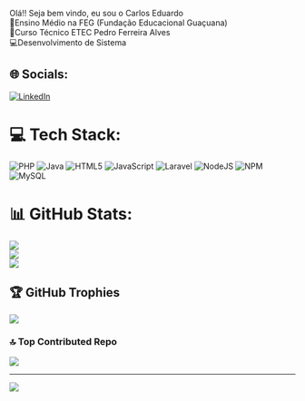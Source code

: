 Olá!! Seja bem vindo, eu sou o Carlos Eduardo <br>
📘Ensino Médio na FEG (Fundação Educacional Guaçuana)<br>📘Curso Técnico ETEC Pedro Ferreira Alves<br>💻Desenvolvimento de Sistema 


## 🌐 Socials:
[![LinkedIn](https://img.shields.io/badge/LinkedIn-%230077B5.svg?logo=linkedin&logoColor=white)](https://linkedin.com/in/https://www.linkedin.com/in/carlos-eduardo-castiglioni-b59483326/) 

# 💻 Tech Stack:
![PHP](https://img.shields.io/badge/php-%23777BB4.svg?style=for-the-badge&logo=php&logoColor=white) ![Java](https://img.shields.io/badge/java-%23ED8B00.svg?style=for-the-badge&logo=openjdk&logoColor=white) ![HTML5](https://img.shields.io/badge/html5-%23E34F26.svg?style=for-the-badge&logo=html5&logoColor=white) ![JavaScript](https://img.shields.io/badge/javascript-%23323330.svg?style=for-the-badge&logo=javascript&logoColor=%23F7DF1E) ![Laravel](https://img.shields.io/badge/laravel-%23FF2D20.svg?style=for-the-badge&logo=laravel&logoColor=white) ![NodeJS](https://img.shields.io/badge/node.js-6DA55F?style=for-the-badge&logo=node.js&logoColor=white) ![NPM](https://img.shields.io/badge/NPM-%23CB3837.svg?style=for-the-badge&logo=npm&logoColor=white) ![MySQL](https://img.shields.io/badge/mysql-4479A1.svg?style=for-the-badge&logo=mysql&logoColor=white)
# 📊 GitHub Stats:
![](https://github-readme-stats.vercel.app/api?username=Carlos-Eduardo-Castiglioni&theme=shadow_red&hide_border=false&include_all_commits=true&count_private=true)<br/>
![](https://github-readme-streak-stats.herokuapp.com/?user=Carlos-Eduardo-Castiglioni&theme=shadow_red&hide_border=false)<br/>
![](https://github-readme-stats.vercel.app/api/top-langs/?username=Carlos-Eduardo-Castiglioni&theme=shadow_red&hide_border=false&include_all_commits=true&count_private=true&layout=compact)

## 🏆 GitHub Trophies
![](https://github-profile-trophy.vercel.app/?username=Carlos-Eduardo-Castiglioni&theme=radical&no-frame=false&no-bg=false&margin-w=4)

### 🔝 Top Contributed Repo
![](https://github-contributor-stats.vercel.app/api?username=Carlos-Eduardo-Castiglioni&limit=5&theme=shadow_red&combine_all_yearly_contributions=true)

---
[![](https://visitcount.itsvg.in/api?id=Carlos-Eduardo-Castiglioni&icon=0&color=0)](https://visitcount.itsvg.in)

<!-- Proudly created with GPRM ( https://gprm.itsvg.in ) -->
